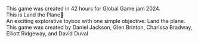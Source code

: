 This game was created in 42 hours for Global Game jam 2024.<br>
This is Land the Plane🦆<br>
An exciting explorative toybox with one simple objective: Land the plane.<br>
This game was created by Daniel Jackson, Glen Brinton, Charissa Bradway, Elliott Ridgeway, and David Duval
